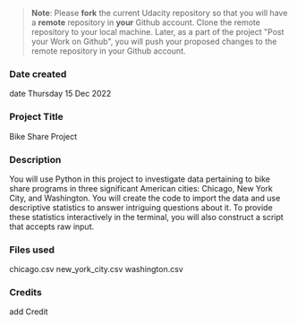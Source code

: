 >**Note**: Please **fork** the current Udacity repository so that you will have a **remote** repository in **your** Github account. Clone the remote repository to your local machine. Later, as a part of the project "Post your Work on Github", you will push your proposed changes to the remote repository in your Github account.

### Date created
date Thursday 15 Dec 2022

### Project Title
Bike Share Project

### Description
You will use Python in this project to investigate data pertaining to bike share programs in three significant American cities: Chicago, New York City, and Washington. You will create the code to import the data and use descriptive statistics to answer intriguing questions about it. To provide these statistics interactively in the terminal, you will also construct a script that accepts raw input.
### Files used
chicago.csv
new_york_city.csv
washington.csv

### Credits
add Credit

